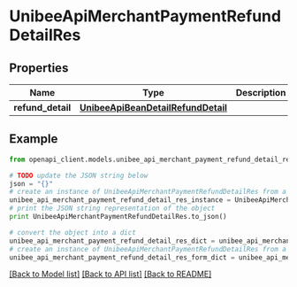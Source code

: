 # UnibeeApiMerchantPaymentRefundDetailRes


## Properties

Name | Type | Description | Notes
------------ | ------------- | ------------- | -------------
**refund_detail** | [**UnibeeApiBeanDetailRefundDetail**](UnibeeApiBeanDetailRefundDetail.md) |  | [optional] 

## Example

```python
from openapi_client.models.unibee_api_merchant_payment_refund_detail_res import UnibeeApiMerchantPaymentRefundDetailRes

# TODO update the JSON string below
json = "{}"
# create an instance of UnibeeApiMerchantPaymentRefundDetailRes from a JSON string
unibee_api_merchant_payment_refund_detail_res_instance = UnibeeApiMerchantPaymentRefundDetailRes.from_json(json)
# print the JSON string representation of the object
print UnibeeApiMerchantPaymentRefundDetailRes.to_json()

# convert the object into a dict
unibee_api_merchant_payment_refund_detail_res_dict = unibee_api_merchant_payment_refund_detail_res_instance.to_dict()
# create an instance of UnibeeApiMerchantPaymentRefundDetailRes from a dict
unibee_api_merchant_payment_refund_detail_res_form_dict = unibee_api_merchant_payment_refund_detail_res.from_dict(unibee_api_merchant_payment_refund_detail_res_dict)
```
[[Back to Model list]](../README.md#documentation-for-models) [[Back to API list]](../README.md#documentation-for-api-endpoints) [[Back to README]](../README.md)


